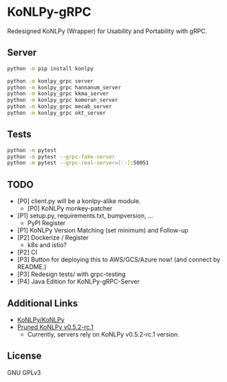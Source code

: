 # KoNLPy-gRPC
Redesigned KoNLPy (Wrapper) for Usability and Portability with gRPC.

## Server
```bash
python -m pip install konlpy
```

```bash
python -m konlpy_grpc server
python -m konlpy_grpc hannanum_server
python -m konlpy_grpc kkma_server
python -m konlpy_grpc komoran_server
python -m konlpy_grpc mecab_server
python -m konlpy_grpc okt_server
```

## Tests
```bash
python -m pytest
python -m pytest --grpc-fake-server
python -m pytest --grpc-real-server=[::]:50051
```

## TODO
- [P0] client.py will be a konlpy-alike module.
  - [P0] KoNLPy monkey-patcher
- [P1] setup.py, requirements.txt, bumpversion, ...
  - PyPI Register
- [P1] KoNLPy Version Matching (set minimum) and Follow-up
- [P2] Dockerize / Register
  - k8s and istio?
- [P2] CI
- [P3] Button for deploying this to AWS/GCS/Azure now! (and connect by README.)
- [P3] Redesign tests/ with grpc-testing
- [P4] Java Edition for KoNLPy-gRPC-Server

## Additional Links
- [KoNLPy/KoNLPy](https://github.com/konlpy/konlpy)
- [Pruned KoNLPy v0.5.2-rc.1](https://github.com/minhoryang/konlpy)
  - Currently, servers rely on KoNLPy v0.5.2-rc.1 version.

## License
GNU GPLv3
